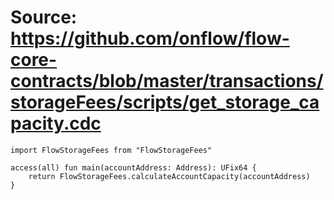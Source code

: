 # Source: https://github.com/onflow/flow-core-contracts/blob/master/transactions/storageFees/scripts/get_storage_capacity.cdc

```
import FlowStorageFees from "FlowStorageFees"

access(all) fun main(accountAddress: Address): UFix64 {
    return FlowStorageFees.calculateAccountCapacity(accountAddress)
}


```